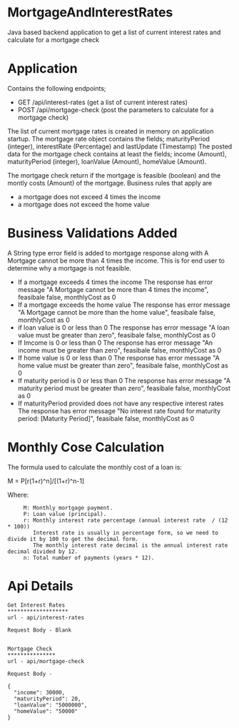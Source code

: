 # MortgageAndInterestRates
Java based backend application to get a list of current interest rates and calculate for a mortgage check

# Application
Contains the following endpoints;
* GET /api/interest-rates (get a list of current interest rates)
* POST /api/mortgage-check (post the parameters to calculate for a mortgage check)

The list of current mortgage rates is created in memory on application startup.
The mortgage rate object contains the fields; maturityPeriod (integer), interestRate (Percentage) and lastUpdate (Timestamp)
The posted data for the mortgage check contains at least the fields; income (Amount), maturityPeriod (integer), loanValue (Amount), homeValue (Amount).

The mortgage check return if the mortgage is feasible (boolean) and the
montly costs (Amount) of the mortgage.
Business rules that apply are
- a mortgage does not exceed 4 times the income
- a mortgage does not exceed the home value

# Business Validations Added
A String type error field is added to mortgage response along with A Mortgage cannot be more than 4 times the income. This is for end user to determine why a mortgage is not feasible.
- If a mortgage exceeds 4 times the income
   The response has error message "A Mortgage cannot be more than 4 times the income", feasibale false, monthlyCost as 0
- If a mortgage exceeds the home value
  The response has error message "A Mortgage cannot be more than the home value", feasibale false, monthlyCost as 0
- if loan value is 0 or less than 0
  The response has error message "A loan value must be greater than zero", feasibale false, monthlyCost as 0
- If Imcome is 0 or less than 0
  The response has error message "An income must be greater than zero", feasibale false, monthlyCost as 0
- If home value is 0 or less than 0
  The response has error message "A home value must be greater than zero", feasibale false, monthlyCost as 0
- If maturity period is 0 or less than 0
  The response has error message "A maturity period must be greater than zero", feasibale false, monthlyCost as 0
- If maturityPeriod provided does not have any respective interest rates
  The response has error message "No interest rate found for maturity period: [Maturity Period]", feasibale false, monthlyCost as 0

# Monthly Cose Calculation
The formula used to calculate the monthly cost of a loan is:

 M = P[r(1+r)^n]/[(1+r)^n-1]
 
Where:   

         M: Monthly mortgage payment.
         P: Loan value (principal).
         r: Monthly interest rate percentage (annual interest rate  / (12 * 100))
            Interest rate is usually in percentage form, so we need to divide it by 100 to get the decimal form.
            The monthly interest rate decimal is the annual interest rate decimal divided by 12.
         n: Total number of payments (years * 12).
         
# Api Details 
    Get Interest Rates
    *******************
    url - api/interest-rates

    Request Body - Blank


    Mortgage Check
    ***************
    url - api/mortgage-check

    Request Body - 

    {
      "income": 30000,
      "maturityPeriod": 20,
      "loanValue": "5000000",
      "homeValue": "50000"
    }

